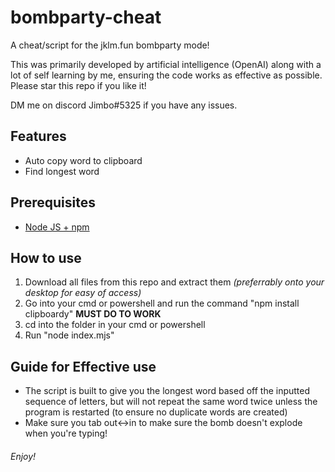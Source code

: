 # bombparty-cheat

A cheat/script for the jklm.fun bombparty mode!

This was primarily developed by artificial intelligence (OpenAI) along with a lot of self learning by me, ensuring the code works as effective as possible. Please star this repo if you like it!

DM me on discord Jimbo#5325 if you have any issues.

## Features

- Auto copy word to clipboard
- Find longest word

## Prerequisites

- [Node JS + npm](https://nodejs.org/en/download/)

## How to use

1. Download all files from this repo and extract them _(preferrably onto your desktop for easy of access)_
2. Go into your cmd or powershell and run the command "npm install clipboardy" **MUST DO TO WORK**
3. cd into the folder in your cmd or powershell
4. Run "node index.mjs"

## Guide for Effective use

- The script is built to give you the longest word based off the inputted sequence of letters, but will not repeat the same word twice unless the program is restarted (to ensure no duplicate words are created)
- Make sure you tab out<->in to make sure the bomb doesn't explode when you're typing!

###### Enjoy!
